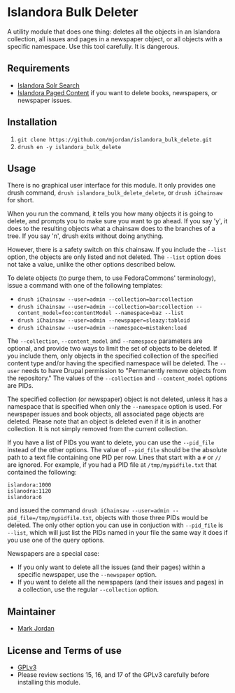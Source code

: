 # Islandora Bulk Deleter

A utility module that does one thing: deletes all the objects in an Islandora collection, all issues and pages in a newspaper object, or all objects with a specific namespace. Use this tool carefully. It is dangerous.

## Requirements

* [Islandora Solr Search](https://github.com/Islandora/islandora_solr_search)
* [Islandora Paged Content](https://github.com/Islandora/islandora_paged_content) if you want to delete books, newspapers, or newspaper issues.

## Installation

1. `git clone https://github.com/mjordan/islandora_bulk_delete.git`
2. `drush en -y islandora_bulk_delete`

## Usage

There is no graphical user interface for this module. It only provides one drush command, `drush islandora_bulk_delete_delete`, or `drush iChainsaw` for short.

When you run the command, it tells you how many objects it is going to delete, and prompts you to make sure you want to go ahead. If you say 'y', it does to the resulting objects what a chainsaw does to the branches of a tree. If you say 'n', drush exits without doing anything.

However, there is a safety switch on this chainsaw. If you include the `--list` option, the objects are only listed and not deleted. The `--list` option does not take a value, unlike the other options described below.

To delete objects (to purge them, to use FedoraCommons' terminology), issue a command with one of the following templates:

* `drush iChainsaw --user=admin --collection=bar:collection`
* `drush iChainsaw --user=admin --collection=bar:collection --content_model=foo:contentModel --namespace=baz --list`
* `drush iChainsaw --user=admin --newspaper=sleazy:tabloid`
* `drush iChainsaw --user=admin --namespace=mistaken:load`

The `--collection`, `--content_model` and `--namespace` parameters are optional, and provide two ways to limit the set of objects to be deleted. If you include them, only objects in the specified collection of the specified content type and/or having the specified namespace will be deleted. The `--user` needs to have Drupal permission to "Permanently remove objects from the repository." The values of the `--collection` and `--content_model` options are PIDs.

The specified collection (or newspaper) object is not deleted, unless it has a namespace that is specified when only the `--namespace` option is used. For newspaper issues and book objects, all associated page objects are deleted. Please note that an object is deleted even if it is in another collection. It is not simply removed from the current collection.

If you have a list of PIDs you want to delete, you can use the `--pid_file` instead of the other options. The value of `--pid_file` should be the absolute path to a text file containing one PID per row. Lines that start with a `#` or `//` are ignored. For example, if you had a PID file at `/tmp/mypidfile.txt` that contained the following:

```
islandora:1000
islanodra:1120
islandora:6
```

and issued the command `drush iChainsaw --user=admin --pid_file=/tmp/mypidfile.txt`, objects with those three PIDs would be deleted. The only other option you can use in conjuction with `--pid_file` is `--list`, which will just list the PIDs named in your file the same way it does if you use one of the query options.

Newspapers are a special case:

* If you only want to delete all the issues (and their pages) within a specific newspaper, use the `--newspaper` option.
* If you want to delete all the newspapers (and their issues and pages) in a collection, use the regular `--collection` option.

## Maintainer

* [Mark Jordan](https://github.com/mjordan)

## License and Terms of use

* [GPLv3](http://www.gnu.org/licenses/gpl-3.0.txt)
* Please review sections 15, 16, and 17 of the GPLv3 carefully before installing this module.
